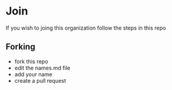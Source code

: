 # Join
If you wish to joing this organization follow the steps in this repo 

## Forking 

- fork this repo 
- edit the names.md file 
- add your name 
- create a pull request 
